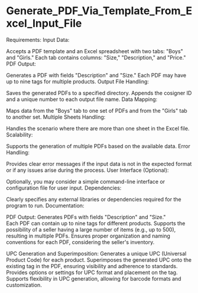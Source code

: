 # Generate_PDF_Via_Template_From_Excel_Input_File
 
Requirements:
Input Data:

Accepts a PDF template and an Excel spreadsheet with two tabs: "Boys" and "Girls."
Each tab contains columns: "Size," "Description," and "Price."
PDF Output:

Generates a PDF with fields "Description" and "Size."
Each PDF may have up to nine tags for multiple products.
Output File Handling:

Saves the generated PDFs to a specified directory.
Appends the cosigner ID and a unique number to each output file name.
Data Mapping:

Maps data from the "Boys" tab to one set of PDFs and from the "Girls" tab to another set.
Multiple Sheets Handling:

Handles the scenario where there are more than one sheet in the Excel file.
Scalability:

Supports the generation of multiple PDFs based on the available data.
Error Handling:

Provides clear error messages if the input data is not in the expected format or if any issues arise during the process.
User Interface (Optional):

Optionally, you may consider a simple command-line interface or configuration file for user input.
Dependencies:

Clearly specifies any external libraries or dependencies required for the program to run.
Documentation:

PDF Output:
Generates PDFs with fields "Description" and "Size."  
Each PDF can contain up to nine tags for different products.
Supports the possibility of a seller having a large number of items (e.g., up to 500), resulting in multiple PDFs.
Ensures proper organization and naming conventions for each PDF, considering the seller's inventory.

UPC Generation and Superimposition:
Generates a unique UPC (Universal Product Code) for each product.
Superimposes the generated UPC onto the existing tag in the PDF, ensuring visibility and adherence to standards.
Provides options or settings for UPC format and placement on the tag.
Supports flexibility in UPC generation, allowing for barcode formats and customization.
